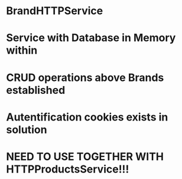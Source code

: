 # BrandHTTPService
# Service with Database in Memory within
# CRUD operations above Brands established
# Autentification cookies exists in solution
# NEED TO USE TOGETHER WITH HTTPProductsService!!!
